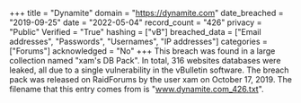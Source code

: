 +++
title = "Dynamite"
domain = "https://dynamite.com"
date_breached = "2019-09-25"
date = "2022-05-04"
record_count = "426"
privacy = "Public"
Verified = "True"
hashing = ["vB"]
breached_data = ["Email addresses", "Passwords", "Usernames", "IP addresses"]
categories = ["Forums"]
acknowledged = "No"
+++
This breach was found in a large collection named "xam's DB Pack". In total, 316 websites databases were leaked, all due to a single vulnerability in the vBulletin software. The breach pack was released on RaidForums by the user xam on October 17, 2019. The filename that this entry comes from is "www.dynamite.com_426.txt".
